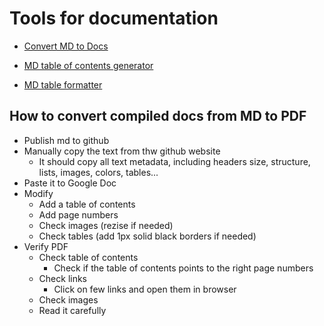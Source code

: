 # Tools for documentation

- [Convert MD to Docs](https://workspace.google.com/marketplace/app/markdown_to_docs_gdocifymd/565786842056)

- [MD table of contents generator](https://luciopaiva.com/markdown-toc/)

- [MD table formatter](http://markdowntable.com/)

## How to convert compiled docs from MD to PDF
- Publish md to github
- Manually copy the text from thw github website
  - It should copy all text metadata, including headers size, structure, lists, images, colors, tables...
- Paste it to Google Doc
- Modify
  - Add a table of contents
  - Add page numbers
  - Check images (rezise if needed)
  - Check tables (add 1px solid black borders if needed)
- Verify PDF
  - Check table of contents
    - Check if the table of contents points to the right page numbers
  - Check links
    - Click on few links and open them in browser
  - Check images
  - Read it carefully
